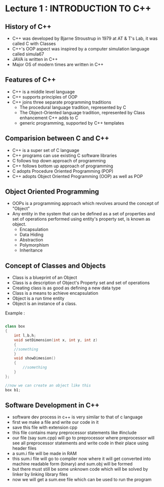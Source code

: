 # Lecture 1 : INTRODUCTION TO C++

## History of C++
- C++ was developed by Bjarne Stroustrup in 1979 at AT & T's Lab, it was called C with Classes
- C++'s OOP aspect was inspired by a computer simulation language called simula67
- JAVA is written in C++
- Major OS of modern times are written in C++

## Features of C++
- C++ is a middle level language
- C++ supports principles of OOP 
- C++ joins three separate programming traditions
	- The procedural language tradition, represented by C
	- The Object-Oriented language tradition, represented by Class enhancement C++ adds to C
	- generic programming, supported by C++ templates

## Comparision between C and C++
- C++ is a super set of C language
- C++ programs can use existing C software libraries
- C follows top down approach of programming
- C++ follows bottom up approach of programming
- C adopts Procedure Oriented Programming (POP)
- C++ adopts Object Oriented Programming (OOP) as well as POP

## Object Oriented Programming
- OOPs is a programming approach which revolves around the concept of "Object"
- Any entity in the system that can be defined as a set of properties and set of operations performed using entity's property set, is known as object.
	- Encapsulation
	- Data Hiding
	- Abstraction
	- Polymorphism
	- Inheritance

## Concept of Classes and Objects
- Class is a blueprint of an Object
- Class is a description of Object's Property set and set of operations
- Creating class is as good as defining a new data type
- Class is a means to achieve encapsulation
- Object is a run time entity
- Object is an instance of a class.

Example : 
```cpp

class box
{
    int l,b,h;
    void setDimension(int x, int y, int z)
    { 
	//something
    }
    void showDimesion()
    {
        //something
    }
};

//now we can create an object like this
box b1;

```


## Software Development in C++
- software dev process in c++ is very similar to that of c language
- first we make a file and write our code in it 
- save this file with extension cpp
- this file contains many preprocessor statements like #include
- our file (say sum.cpp) will go to preprocessor where preprocessor will see all preprocessor statements and write code in their place using header files
- a sum.i file will be made in RAM
- this sum.i file will go to compiler now where it will get converted into machine readable form (binary) and sum.obj will be formed
- but there must still be some unknown code which will be solved by linker by linking library files
- now we will get a sum.exe file which can be used to run the program

